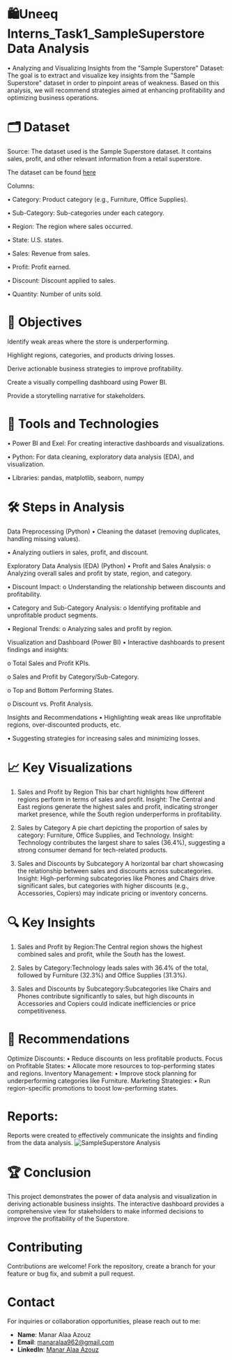 # 🛍️Uneeq Interns_Task1_SampleSuperstore Data Analysis
• Analyzing and Visualizing Insights from the "Sample Superstore" Dataset: 
The goal is to extract and visualize key insights from the "Sample Superstore" dataset in order to pinpoint areas of weakness. Based on this analysis, we will recommend strategies aimed at enhancing profitability and optimizing business operations.

# 🗂️ Dataset
Source: The dataset used is the Sample Superstore dataset. It contains sales, profit, and other relevant information from a retail superstore.

The dataset can be found [here](https://drive.google.com/file/d/1-a_UWzT5lznxwhpFN_KqOzbF6RX9Fw-0/view?usp=sharing)

Columns:

• Category: Product category (e.g., Furniture, Office Supplies).

• Sub-Category: Sub-categories under each category.

• Region: The region where sales occurred.

• State: U.S. states.

• Sales: Revenue from sales.

• Profit: Profit earned.

• Discount: Discount applied to sales.

• Quantity: Number of units sold.

# 🎯 Objectives
Identify weak areas where the store is underperforming.

Highlight regions, categories, and products driving losses.

Derive actionable business strategies to improve profitability.

Create a visually compelling dashboard using Power BI.

Provide a storytelling narrative for stakeholders.

# 🧰 Tools and Technologies
• Power BI and Exel: For creating interactive dashboards and visualizations.

• Python: For data cleaning, exploratory data analysis (EDA), and visualization.

• Libraries: pandas, matplotlib, seaborn, numpy

# 🛠️ Steps in Analysis
Data Preprocessing (Python)
• Cleaning the dataset (removing duplicates, handling missing values).

• Analyzing outliers in sales, profit, and discount.

Exploratory Data Analysis (EDA) (Python)
• Profit and Sales Analysis: o Analyzing overall sales and profit by state, region, and category.

• Discount Impact: o Understanding the relationship between discounts and profitability.

• Category and Sub-Category Analysis: o Identifying profitable and unprofitable product segments.

• Regional Trends: o Analyzing sales and profit by region.

Visualization and Dashboard (Power BI)
• Interactive dashboards to present findings and insights:

o Total Sales and Profit KPIs.

o Sales and Profit by Category/Sub-Category.

o Top and Bottom Performing States.

o Discount vs. Profit Analysis.

Insights and Recommendations
• Highlighting weak areas like unprofitable regions, over-discounted products, etc.

• Suggesting strategies for increasing sales and minimizing losses.

# 📈 Key Visualizations
1. Sales and Profit by Region
This bar chart highlights how different regions perform in terms of sales and profit.
Insight: The Central and East regions generate the highest sales and profit, indicating stronger market presence, while the South region underperforms in profitability.

2. Sales by Category
A pie chart depicting the proportion of sales by category: Furniture, Office Supplies, and Technology.
Insight: Technology contributes the largest share to sales (36.4%), suggesting a strong consumer demand for tech-related products.

3. Sales and Discounts by Subcategory
A horizontal bar chart showcasing the relationship between sales and discounts across subcategories.
Insight: High-performing subcategories like Phones and Chairs drive significant sales, but categories with higher discounts (e.g., Accessories, Copiers) may indicate pricing or inventory concerns.


# 🔍 Key Insights
1. Sales and Profit by Region:The Central region shows the highest combined sales and profit, while the South has the lowest.

2. Sales by Category:Technology leads sales with 36.4% of the total, followed by Furniture (32.3%) and Office Supplies (31.3%).

3. Sales and Discounts by Subcategory:Subcategories like Chairs and Phones contribute significantly to sales, but high discounts in Accessories and Copiers could indicate inefficiencies or price competitiveness.

# 📌 Recommendations
Optimize Discounts: • Reduce discounts on less profitable products.
Focus on Profitable States: • Allocate more resources to top-performing states and regions.
Inventory Management: • Improve stock planning for underperforming categories like Furniture.
Marketing Strategies: • Run region-specific promotions to boost low-performing states.

# Reports:
Reports were created to effectively communicate the insights and finding from the data analysis.
![SampleSuperstore Analysis](https://github.com/manar448/UneeqInterns_Task1_SampleSuperstore/blob/main/Capture.PNG)

# 🏆 Conclusion
This project demonstrates the power of data analysis and visualization in deriving actionable business insights. The interactive dashboard provides a comprehensive view for stakeholders to make informed decisions to improve the profitability of the Superstore.

# Contributing
Contributions are welcome! Fork the repository, create a branch for your feature or bug fix, and submit a pull request.

# Contact
For inquiries or collaboration opportunities, please reach out to me:

- **Name**: Manar Alaa Azouz
- **Email**: manaralaa962@gmail.com
- **LinkedIn**: [Manar Alaa Azouz](https://www.linkedin.com/in/manar-alaa-1787211b0)
